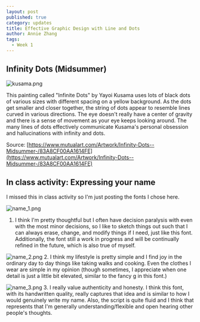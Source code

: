 ```yaml
---
layout: post
published: true
category: updates
title: Effective Graphic Design with Line and Dots
author: Annie Zhang
tags:
  - Week 1
---
```

## Infinity Dots (Midsummer)

![kusama.png]({{site.baseurl}}/assets/kusama.png)

This painting called "Infinite Dots" by Yayoi Kusama uses lots of black dots of various sizes with different spacing on a yellow background.
As the dots get smaller and closer together, the string of dots appear to resemble lines curved in various directions. The eye doesn't really have a center of gravity and there is a sense of movement as your eye keeps looking around. The many lines of dots effectively communicate Kusama's personal obsession and hallucinations with infinity and dots.

Source: [https://www.mutualart.com/Artwork/Infinity-Dots--Midsummer-/83A8CF00AA1614FE](https://www.mutualart.com/Artwork/Infinity-Dots--Midsummer-/83A8CF00AA1614FE)

## In class activity: Expressing your name

I missed this in class activity so I'm just posting the fonts I chose here.

![name_1.png]({{site.baseurl}}/assets/name_1.png)
1. I think I'm pretty thoughtful but I often have decision paralysis with even with the most minor decisions, so I like to sketch things out such that I can always erase, change, and modify things if I need, just like this font. Additionally, the font still a work in progress and will be continually refined in the future, which is also true of myself.

![name_2.png]({{site.baseurl}}/assets/name_2.png)
2. I think my lifestyle is pretty simple and I find joy in the ordinary day to day things like taking walks and cooking. Even the clothes I wear are simple in my opinion (though sometimes, I appreciate when one detail is just a little bit elevated, similar to the fancy g in this font.)

![name_3.png]({{site.baseurl}}/assets/name_3.png)
3. I really value authenticity and honesty. I think this font, with its handwritten quality, really captures that idea and is similar to how I would genuinely write my name. Also, the script is quite fluid and I think that represents that I'm generally understanding/flexible and open hearing other people's thoughts.
